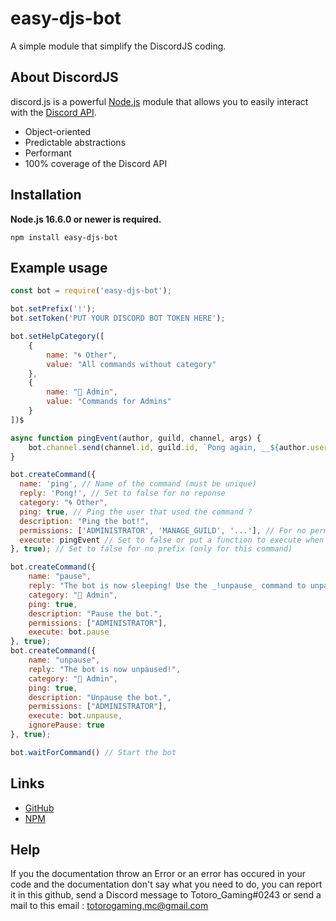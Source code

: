 # easy-djs-bot
A simple module that simplify the DiscordJS coding.

## About DiscordJS

discord.js is a powerful [Node.js](https://nodejs.org) module that allows you to easily interact with the
[Discord API](https://discord.com/developers/docs/intro).

- Object-oriented
- Predictable abstractions
- Performant
- 100% coverage of the Discord API

## Installation

**Node.js 16.6.0 or newer is required.**  

```sh-session
npm install easy-djs-bot
```

## Example usage

```js
const bot = require('easy-djs-bot');

bot.setPrefix('!');
bot.setToken('PUT YOUR DISCORD BOT TOKEN HERE');

bot.setHelpCategory([
    {
        name: "🌀 Other",
        value: "All commands without category"
    },
    {
        name: "🚷 Admin",
        value: "Commands for Admins"
    }
])$

async function pingEvent(author, guild, channel, args) {
    bot.channel.send(channel.id, guild.id, `Pong again, __${author.username}__! Arguments: \`${args.join(' ; ')}*\``)
}

bot.createCommand({
  name: 'ping', // Name of the command (must be unique)
  reply: 'Pong!', // Set to false for no reponse
  category: "🌀 Other",
  ping: true, // Ping the user that used the command ?
  description: "Ping the bot!",
  permissions: ['ADMINISTRATOR', 'MANAGE_GUILD', '...'], // For no permissions, just set permissions to false.
  execute: pingEvent // Set to false or put a function to execute when the command is executed
}, true); // Set to false for no prefix (only for this command)

bot.createCommand({
    name: "pause",
    reply: "The bot is now sleeping! Use the _!unpause_ command to unpause the bot",
    category: "🚷 Admin",
    ping: true,
    description: "Pause the bot.",
    permissions: ["ADMINISTRATOR"],
    execute: bot.pause
}, true);
bot.createCommand({
    name: "unpause",
    reply: "The bot is now unpaused!",
    category: "🚷 Admin",
    ping: true,
    description: "Unpause the bot.",
    permissions: ["ADMINISTRATOR"],
    execute: bot.unpause,
    ignorePause: true
}, true);

bot.waitForCommand() // Start the bot
```

## Links

- [GitHub](https://github.com/totorogaming/easy-djs-bot)
- [NPM](https://www.npmjs.com/package/easy-djs-bot)

## Help

If you the documentation throw an Error or an error has occured in your code and the documentation don't say what you need to do, you can report it in this github, send a Discord message to Totoro_Gaming#0243 or send a mail to this email : totorogaming.mc@gmail.com
